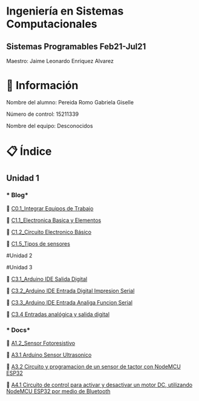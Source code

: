 # Ingeniería en Sistemas Computacionales

## Sistemas Programables Feb21-Jul21
Maestro: Jaime Leonardo Enriquez Alvarez

# :busts_in_silhouette: Información
 
Nombre del alumno: Pereida Romo Gabriela Giselle

Número de control: 15211339

Nombre del equipo: Desconocidos

# :clipboard: Índice
## Unidad 1

### * Blog*
:low_brightness: [C0.1_Integrar Equipos de Trabajo](https://github.com/pereida/SistemasProgramables/blob/main/Blog/C0.1_IntegrarEquiposdeTrabajo_PereidaRomoGabrielaGiselle.md)

:low_brightness: [C1.1_Electronica Basica y Elementos](https://github.com/pereida/SistemasProgramables/blob/main/Blog/C1.1_ElectronicaBasica_y_Elementos_PereidaRomoGabrielaGiselle.md)

:low_brightness: [C1.2_Circuito Electronico Básico](https://github.com/pereida/SistemasProgramables/blob/main/Blog/C1.2_CircuitoElectronicoBasico_PereidaRomoGabrielaGiselle.md)

:low_brightness: [C1.5_Tipos de sensores](https://github.com/pereida/SistemasProgramables/blob/main/Blog/C1.5_Tipos_De_%20Sensores_PereidaRomoGabrielaGiselle.md)

#Unidad 2


#Unidad 3

:low_brightness: [C3.1_Arduino IDE Salida Digital](https://github.com/pereida/SistemasProgramables/blob/main/Blog/C3.1_ArduinoIDE_SalidaDigital_PereidaRomoGabrielaGiselle.md)

:low_brightness: [C3.2_Arduino IDE Entrada Digital Impresion Serial](https://github.com/pereida/SistemasProgramables/blob/main/Blog/C3.2_ArduinoIDE_EntradaDigitalImpresionSerial_PereidaRomoGabrielaGiselle.md)

:low_brightness: [C3.3_Arduino IDE Entrada Analiga Funcion Serial](https://github.com/pereida/SistemasProgramables/blob/main/Blog/C3.2_ArduinoIDE_EntradaDigitalImpresionSerial_PereidaRomoGabrielaGiselle.md)

:low_brightness: [C3.4 Entradas analógica y salida digital]()


 ###  * Docs*
 
 :pushpin: [A1.2_Sensor Fotoresistivo](https://github.com/pereida/SistemasProgramables/blob/main/docs/A1.2_Sensor_Fotoresistivo_PereidaRomoGabrielaGiselle.md)



:pushpin: [A3.1 Arduino Sensor Ultrasonico](https://github.com/pereida/SistemasProgramables/blob/main/docs/A3.1_GabrielaPereida_LosDesconocidos.md)


:pushpin: [A3.2 Circuito y programacion de un sensor de tactor con NodeMCU ESP32](https://github.com/pereida/SistemasProgramables/blob/main/docs/A3.2_GabrielaPereida_LosDesconocidos.md)

:pushpin: [A4.1 Circuito de control para activar y desactivar un motor DC, utilizando NodeMCU ESP32 por medio de Bluetooth](https://github.com/pereida/SistemasProgramables/blob/main/docs/A4.1_GabrielaPereida_LosDesconocidos.md)
